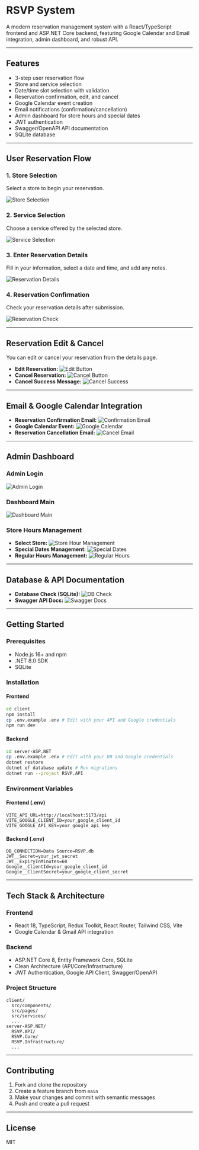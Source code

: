 # RSVP System

A modern reservation management system with a React/TypeScript frontend and ASP.NET Core backend, featuring Google Calendar and Email integration, admin dashboard, and robust API.

---

## Features
- 3-step user reservation flow
- Store and service selection
- Date/time slot selection with validation
- Reservation confirmation, edit, and cancel
- Google Calendar event creation
- Email notifications (confirmation/cancellation)
- Admin dashboard for store hours and special dates
- JWT authentication
- Swagger/OpenAPI API documentation
- SQLite database

---

## User Reservation Flow

### 1. Store Selection
Select a store to begin your reservation.

![Store Selection](./images/1-reservation_first.png)

### 2. Service Selection
Choose a service offered by the selected store.

![Service Selection](./images/2-service_select.png)

### 3. Enter Reservation Details
Fill in your information, select a date and time, and add any notes.

![Reservation Details](./images/3-reservation_detail.png)

### 4. Reservation Confirmation
Check your reservation details after submission.

![Reservation Check](./images/4-reservation_checkpage.png)

---

## Reservation Edit & Cancel
You can edit or cancel your reservation from the details page.

- **Edit Reservation:**
  ![Edit Button](./images/5-reservation_checkpage_edit.png)
- **Cancel Reservation:**
  ![Cancel Button](./images/6-reservation_checkpage_close.png)
- **Cancel Success Message:**
  ![Cancel Success](./images/6.1-reservation-delete-status-message.png)

---

## Email & Google Calendar Integration
- **Reservation Confirmation Email:**
  ![Confirmation Email](./images/7-reservation_email.png)
- **Google Calendar Event:**
  ![Google Calendar](./images/8-reservation_google_calendar.png)
- **Reservation Cancellation Email:**
  ![Cancel Email](./images/9-reservation_cancel_confirmation_email.png)

---

## Admin Dashboard

### Admin Login
![Admin Login](./images/10-dashboard_admin_login_page.png)

### Dashboard Main
![Dashboard Main](./images/11-dashboard_main_page.png)

### Store Hours Management
- **Select Store:**
  ![Store Hour Management](./images/12-store_hour_management_page.png)
- **Special Dates Management:**
  ![Special Dates](./images/13-store_date_is_from_store_hour_management_page.png)
- **Regular Hours Management:**
  ![Regular Hours](./images/14-store_hour_is_from_store_hour_management_page.png)

---

## Database & API Documentation
- **Database Check (SQLite):**
  ![DB Check](./images/15-db_check.png)
- **Swagger API Docs:**
  ![Swagger Docs](./images/16-swagger_api_DOCS.png)

---

## Getting Started

### Prerequisites
- Node.js 16+ and npm
- .NET 8.0 SDK
- SQLite

### Installation

#### Frontend
```bash
cd client
npm install
cp .env.example .env # Edit with your API and Google credentials
npm run dev
```

#### Backend
```bash
cd server-ASP.NET
cp .env.example .env # Edit with your DB and Google credentials
dotnet restore
dotnet ef database update # Run migrations
dotnet run --project RSVP.API
```

### Environment Variables
#### Frontend (.env)
```
VITE_API_URL=http://localhost:5173/api
VITE_GOOGLE_CLIENT_ID=your_google_client_id
VITE_GOOGLE_API_KEY=your_google_api_key
```
#### Backend (.env)
```
DB_CONNECTION=Data Source=RSVP.db
JWT__Secret=your_jwt_secret
JWT__ExpiryInMinutes=60
Google__ClientId=your_google_client_id
Google__ClientSecret=your_google_client_secret
```

---

## Tech Stack & Architecture

### Frontend
- React 18, TypeScript, Redux Toolkit, React Router, Tailwind CSS, Vite
- Google Calendar & Gmail API integration

### Backend
- ASP.NET Core 8, Entity Framework Core, SQLite
- Clean Architecture (API/Core/Infrastructure)
- JWT Authentication, Google API Client, Swagger/OpenAPI

### Project Structure
```
client/
  src/components/
  src/pages/
  src/services/
  ...
server-ASP.NET/
  RSVP.API/
  RSVP.Core/
  RSVP.Infrastructure/
  ...
```

---

## Contributing
1. Fork and clone the repository
2. Create a feature branch from `main`
3. Make your changes and commit with semantic messages
4. Push and create a pull request

---

## License
MIT
